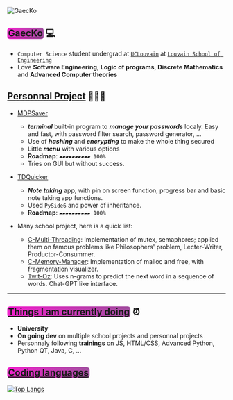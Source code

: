 <!-- <h1 align=center> <span style="background-image: linear-gradient(to right, #F27121cc, #E94057cc, #8A2387cc); border-radius: 6px; padding: 3px 6px;"><ins>GaecKo</ins></span>
</h1> -->


![GaecKo](mp4gaecko.gif)



## <span style="background-image: linear-gradient(to right, #F121cc, #8A2387cc); border-radius: 6px; padding: 0.2px 2px;"><ins>GaecKo</ins></span> 💻
* `Computer Science` student undergrad at [`UCLouvain`](https://uclouvain.be/en-prog-2023-sinf1ba) at [`Louvain School of Engineering`](https://uclouvain.be/en/faculties/epl)
* Love **Software Engineering**, **Logic of programs**, **Discrete Mathematics** and **Advanced Computer theories**



## <ins>Personnal Project</ins> 👩🏼‍🚀
* [MDPSaver](https://github.com/GaecKo/MDPSaver)
    * ***terminal*** built-in program to ***manage your passwords*** localy. Easy and fast, with password filter search, password generator, ... 
    * Use of ***hashing*** and ***encrypting*** to make the whole thing secured
    * Little ***menu*** with various options
    * **Roadmap**: `▰▰▰▰▰▰▰▰▰▰ 100%`
    * Tries on GUI but without success. 
* [TDQuicker](https://github.com/GaecKo/TDQuicker)
    * ***Note taking*** app, with pin on screen function, progress bar and basic note taking app functions. 
    * Used `PySide6` and power of inheritance. 
    * **Roadmap**: `▰▰▰▰▰▰▰▰▰▰ 100%` 

* Many school project, here is a quick list: 
    * [C-Multi-Threading](https://github.com/GaecKo/C-Multi-Threading): Implementation of mutex, semaphores; applied them on famous problems like Philosophers' problem, Lecter-Writer, Productor-Consummer. 
    * [C-Memory-Manager](https://github.com/GaecKo/C-Memory-Manager): Implementation of malloc and free, with fragmentation visualizer. 
    * [Twit-Oz](https://github.com/GaecKo/Twit-Oz): Uses n-grams to predict the next word in a sequence of words. Chat-GPT like interface. 
****

## <span style="background-image: linear-gradient(to right, #F121cc, #8A2387cc); border-radius: 6px; padding: 0.2px 2px;"><ins>Things I am currently doing</ins></span> ⏰
* **University**
* **On going dev** on multiple school projects and personnal projects
* Personnaly following **trainings** on JS, HTML/CSS, Advanced Python, Python QT, Java, C, ...

## <span style="background-image: linear-gradient(to right, #F121cc, #8A2387cc); border-radius: 6px; padding: 0.2px 2px;"><ins>Coding languages</ins></span> 

[![Top Langs](https://github-readme-stats.vercel.app/api/top-langs/?username=GaecKo&theme=dracula&&count_private=true)](https://github.com/anuraghazra/github-readme-stats)
